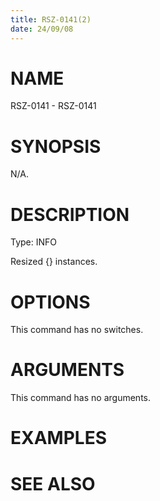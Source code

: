 ```yaml
---
title: RSZ-0141(2)
date: 24/09/08
---
```


# NAME

RSZ-0141 - RSZ-0141

# SYNOPSIS

N/A.

# DESCRIPTION

Type: INFO

Resized {} instances.

# OPTIONS

This command has no switches.

# ARGUMENTS

This command has no arguments.

# EXAMPLES

# SEE ALSO
